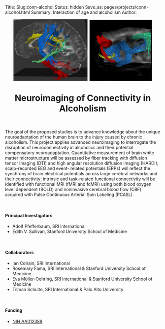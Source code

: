 Title:
Slug:conn-alcohol
Status: hidden
Save_as: pages/projects/conn-alcohol.html
Summary: Interaction of age and alcoholism
Author:

<center><img src="../../images/logo/animal-hr.jpg" alt="animal-hr" align="middle"></center>

<h1 align="middle">Neuroimaging of Connectivity in Alcoholism</h1>

<br />

 The goal of the proposed studies is to advance knowledge about the unique neuroadaptation of the human brain to the injury caused by chronic alcoholism. This project applies advanced neuroimaging to interrogate the disruption of neuroconnectivity in alcoholics and their potential compensatory neuroadaptation. Quantitative measurement of brain white matter microstructure will be assessed by fiber tracking with diffusion tensor imaging (DTI) and high angular resolution diffusion imaging (HARDI); scalp-recorded EEG and event- related potentials (ERPs) will reflect the synchrony of brain electrical potentials across large cerebral networks and their connectivity; intrinsic and task-related functional connectivity will be identified with functional MRI (fMRI and fcMRI) using both blood oxygen level dependent (BOLD) and noninvasive cerebral blood flow (CBF) acquired with Pulse Continuous Arterial Spin Labeling (PCASL).

<br />

#### Principal Investigators

 * Adolf Pfefferbaum, SRI International
 * Edith V. Sullivan, Stanford University School of Medicine

</br>

#### Collaborators

 * Ian Colrain, SRI International
 * Rosemary Fama, SRI International & Stanford University School of Medicine
 * Eva Mϋller-Oehring, SRI International & Stanford University School of Medicine
 * Tilman Schulte, SRI International & Palo Alto University

</br>

#### Funding

 * [NIH AA012388][conn]

[conn]: https://projectreporter.nih.gov/project_info_description.cfm?aid=8797283&icde=29447440
